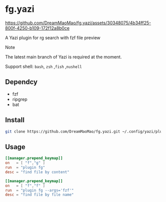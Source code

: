 # fg.yazi


https://github.com/DreamMaoMao/fg.yazi/assets/30348075/4b34ff25-800f-4250-b109-172f12a8b0ce


A Yazi plugin for rg search with fzf file preview

> [!NOTE]
> The latest main branch of Yazi is required at the moment.
> 
> Support shell: `bash`, `zsh` ,`fish` ,`nushell`

## Dependcy
- fzf
- ripgrep
- bat

## Install

```bash
git clone https://github.com/DreamMaoMao/fg.yazi.git ~/.config/yazi/plugins/fg.yazi
```

## Usage

```toml
[[manager.prepend_keymap]]
on   = [ "f","g" ]
run  = "plugin fg"
desc = "find file by content"
```

```toml
[[manager.prepend_keymap]]
on   = [ "f","f" ]
run  = "plugin fg --args='fzf'"
desc = "find file by file name"
```
